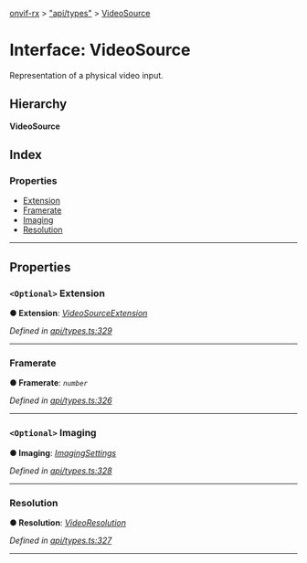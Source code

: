 [onvif-rx](../README.md) > ["api/types"](../modules/_api_types_.md) > [VideoSource](../interfaces/_api_types_.videosource.md)

# Interface: VideoSource

Representation of a physical video input.

## Hierarchy

**VideoSource**

## Index

### Properties

* [Extension](_api_types_.videosource.md#extension)
* [Framerate](_api_types_.videosource.md#framerate)
* [Imaging](_api_types_.videosource.md#imaging)
* [Resolution](_api_types_.videosource.md#resolution)

---

## Properties

<a id="extension"></a>

### `<Optional>` Extension

**● Extension**: *[VideoSourceExtension](_api_types_.videosourceextension.md)*

*Defined in [api/types.ts:329](https://github.com/patrickmichalina/onvif-rx/blob/3ab1739/src/api/types.ts#L329)*

___
<a id="framerate"></a>

###  Framerate

**● Framerate**: *`number`*

*Defined in [api/types.ts:326](https://github.com/patrickmichalina/onvif-rx/blob/3ab1739/src/api/types.ts#L326)*

___
<a id="imaging"></a>

### `<Optional>` Imaging

**● Imaging**: *[ImagingSettings](_api_types_.imagingsettings.md)*

*Defined in [api/types.ts:328](https://github.com/patrickmichalina/onvif-rx/blob/3ab1739/src/api/types.ts#L328)*

___
<a id="resolution"></a>

###  Resolution

**● Resolution**: *[VideoResolution](_api_types_.videoresolution.md)*

*Defined in [api/types.ts:327](https://github.com/patrickmichalina/onvif-rx/blob/3ab1739/src/api/types.ts#L327)*

___

